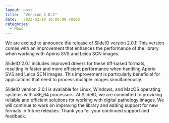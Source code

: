 ```yaml
---
layout: post
title:  "Version 2.0.1"
date:   2023-02-10 10:00:00 +0100
categories: 
  - News
---
```

We are excited to announce the release of SlideIO version 2.0.1! This version comes with an improvement that enhances the performance of the library when working with Aperio SVS and Leica SCN images.

SlideIO 2.0.1 includes improved drivers for these tiff-based formats, resulting in faster and more efficient performance when handling Aperio SVS and Leica SCN images. This improvement is particularly beneficial for applications that need to process multiple images simultaneously.

SlideIO version 2.0.1 is available for Linux, Windows, and MacOS operating systems with x86_64 processors.
At SlideIO, we are committed to providing reliable and efficient solutions for working with digital pathology images. We will continue to work on improving the library and adding support for new formats in future releases. Thank you for your continued support and feedback.